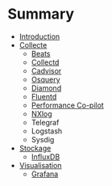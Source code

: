 # Summary

* [Introduction](README.md)
* [Collecte](collect/README.md)
   * [Beats](collect/beats.md)
   * [Collectd](collect/collectd.md)
   * [Cadvisor](collect/cadvisor.md)
   * [Osquery](collect/osquery.md)
   * [Diamond](collect/diamond.md)
   * [Fluentd](collect/fluentd.md)
   * [Performance Co-pilot](collect/pcp.md)
   * [NXlog](collect/nxlog.md)
   * Telegraf
   * Logstash
   * Sysdig
* [Stockage](store/README.md)
   * [InfluxDB](store/influxdb.md)
* [Visualisation](view/README.md)
   * [Grafana](view/grafana.md)

